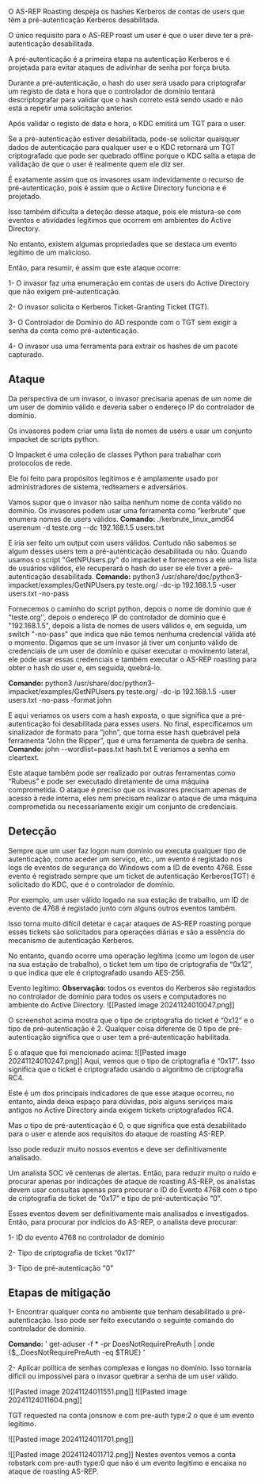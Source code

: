 O AS-REP Roasting despeja os hashes Kerberos de contas de users que têm a pré-autenticação Kerberos desabilitada.

O único requisito para o AS-REP roast um user é que o user deve ter a pré-autenticação desabilitada. 

A pré-autenticação é a primeira etapa na autenticação Kerberos e é projetada para evitar ataques de adivinhar de senha por força bruta. 

Durante a pré-autenticação, o hash do user será usado para criptografar um registo de data e hora que o controlador de domínio tentará descriptografar para validar que o hash correto está sendo usado e não está a  repetir uma solicitação anterior. 

Após validar o registo de data e hora, o KDC emitirá um TGT para o user. 

Se a pré-autenticação estiver desabilitada, pode-se solicitar quaisquer dados de autenticação para qualquer user e o KDC retornará um TGT criptografado que pode ser quebrado offline porque o KDC salta a etapa de validação de que o user é realmente quem ele diz ser.

É exatamente assim que os invasores usam indevidamente o recurso de pré-autenticação, pois é assim que o Active Directory funciona e é projetado. 

Isso também dificulta a deteção desse ataque, pois ele mistura-se com eventos e atividades legítimos que ocorrem em ambientes do Active Directory. 

No entanto, existem algumas propriedades que se destaca um evento legítimo de um malicioso. 

Então, para resumir, é assim que este ataque ocorre:

1- O invasor faz uma enumeração em contas de users do Active Directory que não exigem pré-autenticação.

2- O invasor solicita o Kerberos Ticket-Granting Ticket (TGT).

3- O Controlador de Domínio do AD responde com o TGT sem exigir a senha da conta como pré-autenticação.

4- O invasor usa uma ferramenta para extrair os hashes de um pacote capturado.

## Ataque 

Da perspectiva de um invasor, o invasor precisaria apenas de um nome de um user de domínio válido e deveria saber o endereço IP do controlador de domínio. 

Os invasores podem criar uma lista de nomes de users e usar um conjunto impacket de scripts python. 

O Impacket é uma coleção de classes Python para trabalhar com protocolos de rede. 

Ele foi feito para propósitos legítimos e é amplamente usado por administradores de sistema, redteamers e adversários. 

Vamos supor que o invasor não saiba nenhum nome de conta válido no domínio. Os invasores podem usar uma ferramenta como “kerbrute” que enumera nomes de users válidos.
**Comando:** ./kerbrute_linux_amd64 userenum -d teste.org --dc 192.168.1.5 users.txt

E  iria ser feito um output com users válidos. Contudo não sabemos se algum desses users tem a pré-autenticação desabilitada ou não. Quando usamos o script "GetNPUsers.py" do impacket e fornecemos a ele uma lista de usuários válidos, ele recuperará o hash do user se ele tiver a pré-autenticação desabilitada.
**Comando:** python3 /usr/share/doc/python3-impacket/examples/GetNPUsers.py teste.org/ -dc-ip 192.168.1.5 -user users.txt -no-pass

Fornecemos o caminho do script python, depois o nome de domínio que é "teste.org'', depois o endereço IP do controlador de domínio que é "192.168.1.5", depois a lista de nomes de users válidos e, em seguida, um switch "-no-pass" que indica que não temos nenhuma credencial válida até o momento. Digamos que se um invasor já tiver um conjunto válido de credenciais de um user de domínio e quiser executar o movimento lateral, ele pode usar essas credenciais e também executar o AS-REP roasting para obter o hash do user e, em seguida, quebrá-lo.

**Comando:** python3 /usr/share/doc/python3-impacket/examples/GetNPUsers.py teste.org/ -dc-ip 192.168.1.5 -user users.txt -no-pass -format john
  
E aqui veriamos os users com a hash exposta, o que significa que a pré-autenticação foi desabilitada para esses users. No final, especificamos um sinalizador de formato para “john”, que torna esse hash quebrável pela ferramenta “John the Ripper”, que é uma ferramenta de quebra de senha.
**Comando:** john --wordlist=pass.txt hash.txt
E veriamos a senha em cleartext.

Este ataque também pode ser realizado por outras ferramentas como “Rubeus” e pode ser executado diretamente de uma máquina comprometida. O ataque é preciso que os invasores precisam apenas de acesso à rede interna, eles nem precisam realizar o ataque de uma máquina comprometida ou necessariamente exigir um conjunto de credenciais.

## Detecção 

Sempre que um user faz logon num domínio ou executa qualquer tipo de autenticação, como aceder um serviço, etc., um evento é registado nos logs de eventos de segurança do Windows com a ID de evento 4768. 
Esse evento é registrado sempre que um ticket de autenticação Kerberos(TGT) é solicitado do KDC, que é o controlador de domínio.

Por exemplo, um user válido logado na sua estação de trabalho, um ID de evento de 4768 é registado junto com alguns outros eventos também. 

Isso torna muito difícil detetar e caçar ataques de AS-REP roasting porque esses tickets são solicitados para operações diárias e são a essência do mecanismo de autenticação Kerberos. 

No entanto, quando ocorre uma operação legítima (como um logon de user na sua estação de trabalho), o ticket tem um tipo de criptografia de “0x12”, o que indica que ele é criptografado usando AES-256. 

Evento legítimo:
**Observação:** todos os eventos do Kerberos são registados no controlador de domínio para todos os users e computadores no ambiente do Active Directory.
![[Pasted image 20241124010047.png]]

O screenshot acima mostra que o tipo de criptografia do ticket é “0x12” e o tipo de pré-autenticação é 2. 
Qualquer coisa diferente de 0 tipo de pré-autenticação significa que o user tem a pré-autenticação habilitada. 

E o ataque que foi mencionado acima:
![[Pasted image 20241124010247.png]]
Aqui, vemos que o tipo de criptografia é “0x17”. Isso significa que o ticket é criptografado usando o algoritmo de criptografia RC4. 

Este é um dos principais indicadores de que esse ataque ocorreu, no entanto, ainda deixa espaço para dúvidas, pois alguns serviços mais antigos no Active Directory ainda exigem tickets criptografados RC4. 

Mas o tipo de pré-autenticação é 0, o que significa que está desabilitado para o user e atende aos requisitos do ataque de roasting AS-REP. 

Isso pode reduzir muito nossos eventos e deve ser definitivamente analisado.

  
  

Um analista SOC vê centenas de alertas.
Então, para reduzir muito o ruído e procurar apenas por indicações de ataque de roasting AS-REP, os analistas devem usar consultas apenas para procurar o ID do Evento 4768 com o tipo de criptografia de ticket de “0x17” e tipo de pré-autenticação “0”. 

Esses eventos devem ser definitivamente mais analisados ​​e investigados.
Então, para procurar por indícios do AS-REP, o analista deve procurar:

1- ID do evento 4768 no controlador de domínio

2- Tipo de criptografia de ticket “0x17”

3- Tipo de pré-autenticação "0"

## Etapas de mitigação 

1- Encontrar qualquer conta no ambiente que tenham desabilitado a pré-autenticação. Isso pode ser feito executando o seguinte comando do controlador de domínio.

**Comando:** ' get-aduser -f * -pr DoesNotRequirePreAuth | onde {$_.DoesNotRequirePreAuth -eq $TRUE} '

2- Aplicar política de senhas complexas e longas no domínio. Isso tornaria difícil ou impossível para o invasor quebrar a senha de um user válido.



![[Pasted image 20241124011551.png]]
![[Pasted image 20241124011604.png]]

TGT requested na conta jonsnow e com pre-auth type:2 o que é um evento legitimo.


![[Pasted image 20241124011701.png]]

![[Pasted image 20241124011712.png]]
Nestes eventos vemos a conta robstark com pre-auth type:0 que não é um evento legitimo e encaixa no ataque de roasting AS-REP.